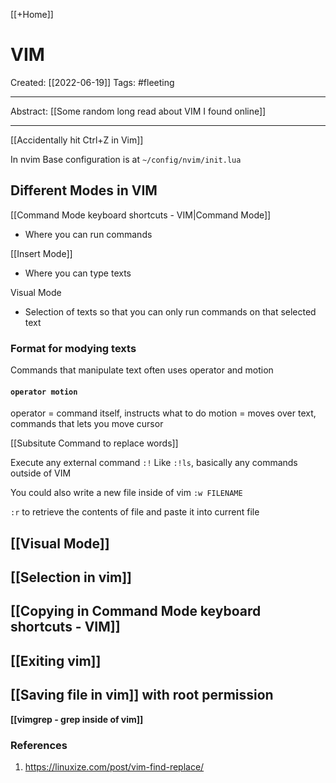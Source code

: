 [[+Home]]

# VIM
Created:  [[2022-06-19]]
Tags: #fleeting 

---
Abstract:
[[Some random long read about VIM I found online]]

---
[[Accidentally hit Ctrl+Z in Vim]]


In nvim
Base configuration is at `~/config/nvim/init.lua`


## Different Modes in VIM

[[Command Mode keyboard shortcuts - VIM|Command Mode]]
- Where you can run commands

[[Insert Mode]]
- Where you can type texts

Visual Mode
- Selection of texts so that you can only run commands on that selected text



### Format for modying texts
Commands that manipulate text often uses operator and motion
#### `operator motion`
operator = command itself, instructs what to do
motion = moves over text, commands that lets you move cursor





[[Subsitute Command to replace words]]

Execute any external command
`:!` 
Like `:!ls`, basically any commands outside of VIM 


You could also write a new file inside of vim
`:w FILENAME`


`:r` to retrieve the contents of file and paste it into current file


## [[Visual Mode]]


## [[Selection in vim]]


## [[Copying in Command Mode keyboard shortcuts - VIM]]


## [[Exiting vim]]


## [[Saving file in vim]] with root permission



**[[vimgrep - grep inside of vim]]**



### References
1. https://linuxize.com/post/vim-find-replace/